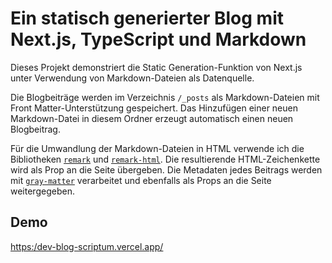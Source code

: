 # Ein statisch generierter Blog mit Next.js, TypeScript und Markdown

Dieses Projekt demonstriert die Static Generation-Funktion von Next.js unter Verwendung von Markdown-Dateien als Datenquelle.

Die Blogbeiträge werden im Verzeichnis `/_posts` als Markdown-Dateien mit Front Matter-Unterstützung gespeichert. Das Hinzufügen einer neuen Markdown-Datei in diesem Ordner erzeugt automatisch einen neuen Blogbeitrag.

Für die Umwandlung der Markdown-Dateien in HTML verwende ich die Bibliotheken [`remark`](https://github.com/remarkjs/remark) und [`remark-html`](https://github.com/remarkjs/remark-html). Die resultierende HTML-Zeichenkette wird als Prop an die Seite übergeben. Die Metadaten jedes Beitrags werden mit [`gray-matter`](https://github.com/jonschlinkert/gray-matter) verarbeitet und ebenfalls als Props an die Seite weitergegeben.

## Demo

[https:/dev-blog-scriptum.vercel.app/](https:/dev-blog-scriptum.vercel.app/)